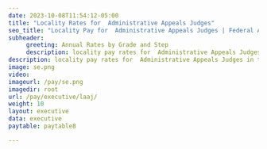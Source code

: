 ```yaml
---
date: 2023-10-08T11:54:12-05:00
title: "Locality Rates for  Administrative Appeals Judges"
seo_title: "Locality Pay for  Administrative Appeals Judges | Federal Appeals Judge Salaries "
subheader:
     greeting: Annual Rates by Grade and Step
     description: locality pay rates for  Administrative Appeals Judges in the federal government. Explore how locality impacts Appeals Judge salaries.
description: locality pay rates for  Administrative Appeals Judges in the federal government. Explore how locality impacts Appeals Judge salaries.
image: se.png
video: 
imageurl: /pay/se.png
imagedir: root
url: /pay/executive/laaj/
weight: 10
layout: executive
data: executive
paytable: paytable8

---
```

